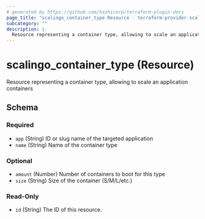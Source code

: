 ```yaml
---
# generated by https://github.com/hashicorp/terraform-plugin-docs
page_title: "scalingo_container_type Resource - terraform-provider-scalingo"
subcategory: ""
description: |-
  Resource representing a container type, allowing to scale an application containers
---
```


# scalingo_container_type (Resource)

Resource representing a container type, allowing to scale an application containers



<!-- schema generated by tfplugindocs -->
## Schema

### Required

- `app` (String) ID or slug name of the targeted application
- `name` (String) Name of the container type

### Optional

- `amount` (Number) Number of containers to boot for this type
- `size` (String) Size of the container (S/M/L/etc.)

### Read-Only

- `id` (String) The ID of this resource.


